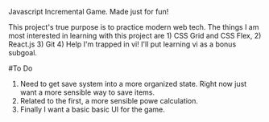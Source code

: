 Javascript Incremental Game. Made just for fun!

This project's true purpose is to practice modern web tech. The things I am most interested in learning with this project are 1) CSS Grid and CSS Flex, 2) React.js 3) Git 4) Help I'm trapped in vi! I'll put learning vi as a bonus subgoal.


#To Do
1. Need to get save system into a more organized state. Right now just want a more sensible way to save items.
2. Related to the first, a more sensible powe calculation.
3. Finally I want a basic basic UI for the game.
